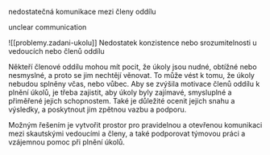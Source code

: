 nedostatečná komunikace mezi členy oddílu

unclear communication

![[problemy.zadani-ukolu]]
Nedostatek konzistence nebo srozumitelnosti u vedoucích nebo členů oddílu

Někteří členové oddílu mohou mít pocit, že úkoly jsou nudné, obtížné nebo nesmyslné, a proto se jim nechtějí věnovat. To může vést k tomu, že úkoly nebudou splněny včas, nebo vůbec. Aby se zvýšila motivace členů oddílu k plnění úkolů, je třeba zajistit, aby úkoly byly zajímavé, smysluplné a přiměřené jejich schopnostem. Také je důležité ocenit jejich snahu a výsledky, a poskytnout jim zpětnou vazbu a podporu.

Možným řešením je vytvořit prostor pro pravidelnou a otevřenou komunikaci mezi skautskými vedoucími a členy, a také podporovat týmovou práci a vzájemnou pomoc při plnění úkolů.